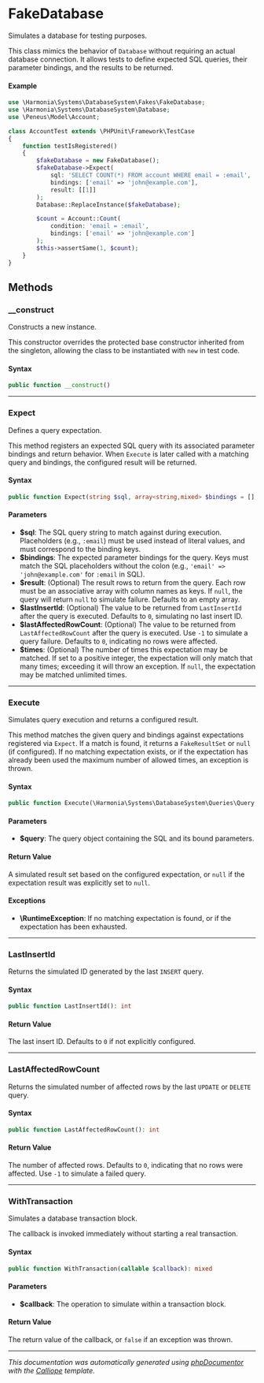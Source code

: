 # FakeDatabase

Simulates a database for testing purposes.

This class mimics the behavior of `Database` without requiring an actual
database connection. It allows tests to define expected SQL queries, their
parameter bindings, and the results to be returned.

#### Example
```php
use \Harmonia\Systems\DatabaseSystem\Fakes\FakeDatabase;
use \Harmonia\Systems\DatabaseSystem\Database;
use \Peneus\Model\Account;

class AccountTest extends \PHPUnit\Framework\TestCase
{
    function testIsRegistered()
    {
        $fakeDatabase = new FakeDatabase();
        $fakeDatabase->Expect(
            sql: 'SELECT COUNT(*) FROM account WHERE email = :email',
            bindings: ['email' => 'john@example.com'],
            result: [[1]]
        );
        Database::ReplaceInstance($fakeDatabase);

        $count = Account::Count(
            condition: 'email = :email',
            bindings: ['email' => 'john@example.com']
        );
        $this->assertSame(1, $count);
    }
}
```

## Methods

### __construct

Constructs a new instance.

This constructor overrides the protected base constructor inherited from
the singleton, allowing the class to be instantiated with `new` in test
code.

#### Syntax

```php
public function __construct()
```

---

### Expect

Defines a query expectation.

This method registers an expected SQL query with its associated parameter
bindings and return behavior. When `Execute` is later called with a
matching query and bindings, the configured result will be returned.

#### Syntax

```php
public function Expect(string $sql, array<string,mixed> $bindings = [], ?array<int,array<string,mixed>> $result = [], int $lastInsertId = 0, int $lastAffectedRowCount = 0, ?int $times = self::UNLIMITED): void
```

#### Parameters

- **$sql**: The SQL query string to match against during execution. Placeholders (e.g., `:email`) must be used instead of literal values, and must correspond to the binding keys.
- **$bindings**: The expected parameter bindings for the query. Keys must match the SQL placeholders without the colon (e.g., `'email' => 'john@example.com'` for `:email` in SQL).
- **$result**: (Optional) The result rows to return from the query. Each row must be an associative array with column names as keys. If `null`, the query will return `null` to simulate failure. Defaults to an empty array.
- **$lastInsertId**: (Optional) The value to be returned from `LastInsertId` after the query is executed. Defaults to `0`, simulating no last insert ID.
- **$lastAffectedRowCount**: (Optional) The value to be returned from `LastAffectedRowCount` after the query is executed. Use `-1` to simulate a query failure. Defaults to `0`, indicating no rows were affected.
- **$times**: (Optional) The number of times this expectation may be matched. If set to a positive integer, the expectation will only match that many times; exceeding it will throw an exception. If `null`, the expectation may be matched unlimited times.

---

### Execute

Simulates query execution and returns a configured result.

This method matches the given query and bindings against expectations
registered via `Expect`. If a match is found, it returns a `FakeResultSet`
or `null` (if configured). If no matching expectation exists, or if the
expectation has already been used the maximum number of allowed times, an
exception is thrown.

#### Syntax

```php
public function Execute(\Harmonia\Systems\DatabaseSystem\Queries\Query $query): ?\Harmonia\Systems\DatabaseSystem\ResultSet
```

#### Parameters

- **$query**: The query object containing the SQL and its bound parameters.

#### Return Value

A simulated result set based on the configured expectation, or `null` if the expectation result was explicitly set to `null`.

#### Exceptions

- **\RuntimeException**: If no matching expectation is found, or if the expectation has been exhausted.

---

### LastInsertId

Returns the simulated ID generated by the last `INSERT` query.

#### Syntax

```php
public function LastInsertId(): int
```

#### Return Value

The last insert ID. Defaults to `0` if not explicitly configured.

---

### LastAffectedRowCount

Returns the simulated number of affected rows by the last `UPDATE` or
`DELETE` query.

#### Syntax

```php
public function LastAffectedRowCount(): int
```

#### Return Value

The number of affected rows. Defaults to `0`, indicating that no rows were affected. Use `-1` to simulate a failed query.

---

### WithTransaction

Simulates a database transaction block.

The callback is invoked immediately without starting a real transaction.

#### Syntax

```php
public function WithTransaction(callable $callback): mixed
```

#### Parameters

- **$callback**: The operation to simulate within a transaction block.

#### Return Value

The return value of the callback, or `false` if an exception was thrown.

---

*This documentation was automatically generated using [phpDocumentor](http://www.phpdoc.org/) with the [Calliope](https://github.com/DaphneWebFramework/Calliope) template.*
